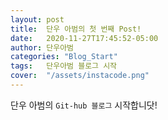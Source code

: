 ```yaml
---
layout: post
title:  단우 아범의 첫 번째 Post!
date:   2020-11-27T17:45:52-05:00
author: 단우아범
categories: "Blog_Start"
tags:	단우아범 블로그 시작
cover:  "/assets/instacode.png"
---
```


단우 아범의 `Git-hub 블로그` 시작합니닷!

[jekyll]:      http://jekyllrb.com
[jekyll-gh]:   https://github.com/jekyll/jekyll
[jekyll-help]: https://github.com/jekyll/jekyll-help
[highlight]:   https://highlightjs.org/
[lightbox]:    http://lokeshdhakar.com/projects/lightbox2/
[jekyll-archive]: https://github.com/jekyll/jekyll-archives
[liquid]: https://github.com/Shopify/liquid/wiki/Liquid-for-Designers
